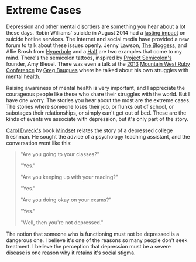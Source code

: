 # Extreme Cases

Depression and other mental disorders are something you hear about a lot these days. Robin Williams' suicide in August 2014 had a [lasting impact][hotlines] on suicide hotline services. The Internet and social media have provided a new forum to talk about these issues openly. Jenny Lawson, [The Bloggess][bloggess], and Allie Brosh from [Hyperbole][hyperbole1] and a [Half][hyperbole2] are two examples that come to my mind. There's the semicolon tattoos, inspired by [Project Semicolon's][semicolon] founder, Amy Bleuel. There was even a talk at the [2013][mwrc2013] [Mountain West Ruby Conference][mwrc] by [Greg Baugues][bauges] where he talked about his own struggles with mental health.

Raising awareness of mental health is very important, and I appreciate the courageous people like these who share their struggles with the world. But I have one worry. The stories you hear about the most are the extreme cases. The stories where someone loses their job, or flunks out of school, or sabotages their relationships, or simply can't get out of bed. These are the kinds of events we associate with depression, but it's only part of the story.

[Carol Dweck's][dweck] book [Mindset][mindset] relates the story of a depressed college freshman. He sought the advice of a psychology teaching assistant, and the conversation went like this:

> "Are you going to your classes?"
>
> "Yes."
>
> "Are you keeping up with your reading?"
>
> "Yes."
>
> "Are you doing okay on your exams?"
>
> "Yes."
>
> "Well, then you're not depressed."

The notion that someone who is functioning must not be depressed is a dangerous one. I believe it's one of the reasons so many people don't seek treatment. I believe the perception that depression must be a severe disease is one reason why it retains it's social stigma.

[hotlines]: http://www.newsweek.com/robin-williams-death-made-unprecedented-mark-suicide-lifelines-361790
[bloggess]: http://thebloggess.com/2012/01/the-fight-goes-on/
[hyperbole1]: http://hyperboleandahalf.blogspot.com/2011/10/adventures-in-depression.html
[hyperbole2]: http://hyperboleandahalf.blogspot.com/2013/05/depression-part-two.html
[semicolon]: http://www.projectsemicolon.org/
[bauges]: http://confreaks.tv/videos/mwrc2013-devs-and-depression
[mwrc2013]: http://mtnwestrubyconf.org/2013/
[mwrc]: http://mtnwestrubyconf.org/
[dweck]: https://en.wikipedia.org/wiki/Carol_Dweck
[mindset]: http://mindsetonline.com/
